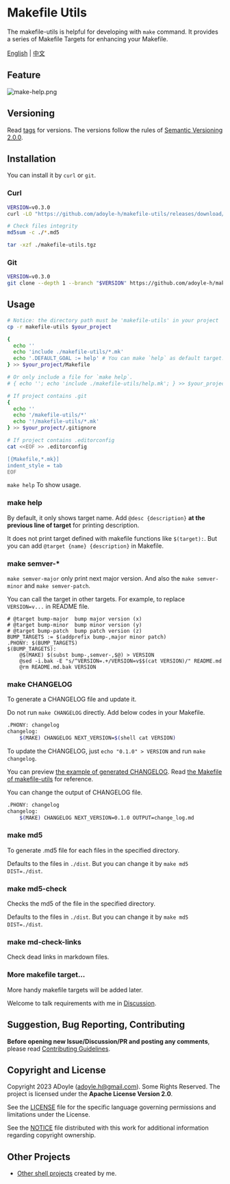 # Makefile Utils

The makefile-utils is helpful for developing with `make` command.
It provides a series of Makefile Targets for enhancing your Makefile.

[English](./README.md) | [中文](./README.zh.md)

## Feature

![make-help.png](https://media.githubusercontent.com/media/adoyle-h/_imgs/master/github/makefile-utils/make-help.png)

## Versioning

Read [tags][] for versions.
The versions follow the rules of [Semantic Versioning 2.0.0](http://semver.org/spec/v2.0.0.html).

## Installation

You can install it by `curl` or `git`.

### Curl

```sh
VERSION=v0.3.0
curl -LO "https://github.com/adoyle-h/makefile-utils/releases/download/$VERSION/makefile-utils.tgz{,.md5}"

# Check files integrity
md5sum -c ./*.md5

tar -xzf ./makefile-utils.tgz
```

### Git

```sh
VERSION=v0.3.0
git clone --depth 1 --branch "$VERSION" https://github.com/adoyle-h/makefile-utils.git
```

## Usage
<!-- editorconfig-checker-disable -->

```sh
# Notice: the directory path must be 'makefile-utils' in your project
cp -r makefile-utils $your_project

{
  echo ''
  echo 'include ./makefile-utils/*.mk'
  echo '.DEFAULT_GOAL := help' # You can make `help` as default target. (Skip if you don't need)
} >> $your_project/Makefile

# Or only include a file for `make help`.
# { echo ''; echo 'include ./makefile-utils/help.mk'; } >> $your_project/Makefile

# If project contains .git
{
  echo ''
  echo '/makefile-utils/*'
  echo '!/makefile-utils/*.mk'
} >> $your_project/.gitignore

# If project contains .editorconfig
cat <<EOF >> .editorconfig

[{Makefile,*.mk}]
indent_style = tab
EOF
```

`make help` To show usage.

### make help

By default, it only shows target name. Add `@desc {description}` **at the previous line of target** for printing description.

It does not print target defined with makefile functions like `$(target):`. But you can add `@target {name} {description}` in Makefile.

### make semver-*

`make semver-major` only print next major version. And also the `make semver-minor` and `make semver-patch`.

You can call the target in other targets.
For example, to replace `VERSION=v...` in README file.

```make
# @target bump-major  bump major version (x)
# @target bump-minor  bump minor version (y)
# @target bump-patch  bump patch version (z)
BUMP_TARGETS := $(addprefix bump-,major minor patch)
.PHONY: $(BUMP_TARGETS)
$(BUMP_TARGETS):
	@$(MAKE) $(subst bump-,semver-,$@) > VERSION
	@sed -i.bak -E "s/^VERSION=.+/VERSION=v$$(cat VERSION)/" README.md
	@rm README.md.bak VERSION
```

### make CHANGELOG

To generate a CHANGELOG file and update it.

Do not run `make CHANGELOG` directly. Add below codes in your Makefile.

```sh
.PHONY: changelog
changelog:
	$(MAKE) CHANGELOG NEXT_VERSION=$(shell cat VERSION)
```

To update the CHANGELOG, just `echo "0.1.0" > VERSION` and run `make changelog`.

You can preview [the example of generated CHANGELOG](./CHANGELOG.md).
Read [the Makefile of makefile-utils](./Makefile) for reference.

You can change the output of CHANGELOG file.

```sh
.PHONY: changelog
changelog:
	$(MAKE) CHANGELOG NEXT_VERSION=0.1.0 OUTPUT=change_log.md
```

### make md5

To generate .md5 file for each files in the specified directory.

Defaults to the files in `./dist`. But you can change it by `make md5 DIST=./dist`.

### make md5-check

Checks the md5 of the file in the specified directory.

Defaults to the files in `./dist`. But you can change it by `make md5 DIST=./dist`.

### make md-check-links

Check dead links in markdown files.

### More makefile target...

More handy makefile targets will be added later.

Welcome to talk requirements with me in [Discussion](https://github.com/adoyle-h/makefile-utils/discussions).

## Suggestion, Bug Reporting, Contributing

**Before opening new Issue/Discussion/PR and posting any comments**, please read [Contributing Guidelines](https://gcg.adoyle.me/CONTRIBUTING).

## Copyright and License

Copyright 2023 ADoyle (adoyle.h@gmail.com). Some Rights Reserved.
The project is licensed under the **Apache License Version 2.0**.

See the [LICENSE][] file for the specific language governing permissions and limitations under the License.

See the [NOTICE][] file distributed with this work for additional information regarding copyright ownership.

## Other Projects

- [Other shell projects](https://github.com/adoyle-h?tab=repositories&q=&type=source&language=shell&sort=stargazers) created by me.


<!-- links -->

[tags]: https://github.com/adoyle-h/makefile-utils/tags
[LICENSE]: ./LICENSE
[NOTICE]: ./NOTICE

